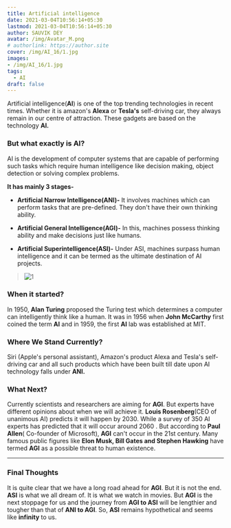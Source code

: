 ```yaml
---
title: Artificial intelligence
date: 2021-03-04T10:56:14+05:30
lastmod: 2021-03-04T10:56:14+05:30
author: SAUVIK DEY
avatar: /img/Avatar_M.png
# authorlink: https://author.site
cover: /img/AI_16/1.jpg
images: 
- /img/AI_16/1.jpg
tags:
  - AI
draft: false
---
```


Artificial intelligence(**AI**) is one of the top trending technologies in recent times. Whether it is
amazon's **Alexa** or **Tesla's** self-driving car, they always remain in our centre of attraction.
These gadgets are based on the technology **AI.**

<!--more-->

### But what exactly is AI?
AI is the development of computer systems that are capable of performing such tasks which
require human intelligence like decision making, object detection or solving complex
problems.

**It has mainly 3 stages-**
* **Artificial Narrow Intelligence(ANI)-** It involves machines which can perform tasks
that are pre-defined. They don't have their own thinking ability.

* **Artificial General Intelligence(AGI)-** In this, machines possess thinking ability and
make decisions just like humans.

* **Artificial Superintelligence(ASI)-** Under ASI, machines surpass human intelligence
and it can be termed as the ultimate destination of AI projects.

> ![1](/img/AI_16/1.jpg)

### When it started?
In 1950, **Alan Turing** proposed the Turing test which determines a computer can intelligently
think like a human. It was in 1956 when **John McCarthy** first coined the term **AI** and in
1959, the first **AI** lab was established at MIT.


### Where We Stand Currently?
Siri (Apple's personal assistant), Amazon's product Alexa and Tesla's self-driving car and all
such products which have been built till date upon AI technology falls under **ANI.**

### What Next?
Currently scientists and researchers are aiming for **AGI**. But experts have different opinions
about when we will achieve it. **Louis Rosenberg**(CEO of unanimous AI) predicts it will
happen by 2030. While a survey of 350 AI experts has predicted that it will occur around
2060 . But according to **Paul Allen**( Co-founder of Microsoft), **AGI** can't occur in the 21st
century. Many famous public figures like **Elon Musk, Bill Gates and Stephen Hawking**
have termed **AGI** as a possible threat to human existence.

---

### Final Thoughts
It is quite clear that we have a long road ahead for **AGI**. But it is not the end. **ASI** is what we
all dream of. It is what we watch in movies. But **AGI** is the next stoppage for us and the
journey from **AGI to ASI** will be lengthier and tougher than that of **ANI to AGI**. So, **ASI**
remains hypothetical and seems like **infinity** to us.

